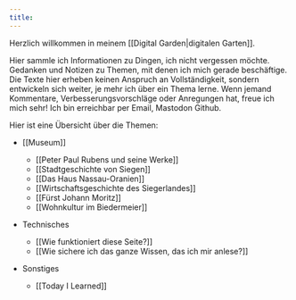 ```yaml
---
title:
---
```

Herzlich willkommen in meinem [[Digital Garden|digitalen Garten]].

Hier sammle ich Informationen zu Dingen, ich nicht vergessen möchte. Gedanken und Notizen zu Themen, mit denen ich mich gerade beschäftige. 
Die Texte hier erheben keinen Anspruch an Vollständigkeit, sondern entwickeln sich weiter, je mehr ich über ein Thema lerne.
Wenn jemand Kommentare, Verbesserungsvorschläge oder Anregungen hat, freue ich mich sehr! Ich bin erreichbar per Email, Mastodon Github.

Hier ist eine Übersicht über die Themen:

- [[Museum]]
	- [[Peter Paul Rubens und seine Werke]]
	- [[Stadtgeschichte von Siegen]]
	- [[Das Haus Nassau-Oranien]]
	- [[Wirtschaftsgeschichte des Siegerlandes]]
	- [[Fürst Johann Moritz]]
	- [[Wohnkultur im Biedermeier]]

- Technisches
	- [[Wie funktioniert diese Seite?]]
	- [[Wie sichere ich das ganze Wissen, das ich mir anlese?]]

- Sonstiges
	- [[Today I Learned]]
